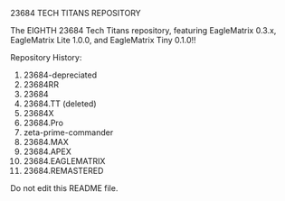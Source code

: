 23684 TECH TITANS REPOSITORY

The EIGHTH 23684 Tech Titans repository, featuring EagleMatrix 0.3.x, EagleMatrix Lite 1.0.0, and EagleMatrix Tiny 0.1.0!!

Repository History:
1. 23684-depreciated
2. 23684RR
3. 23684
4. 23684.TT (deleted)
5. 23684X
6. 23684.Pro
7. zeta-prime-commander
8. 23684.MAX
9. 23684.APEX
10. 23684.EAGLEMATRIX
11. 23684.REMASTERED

Do not edit this README file.
